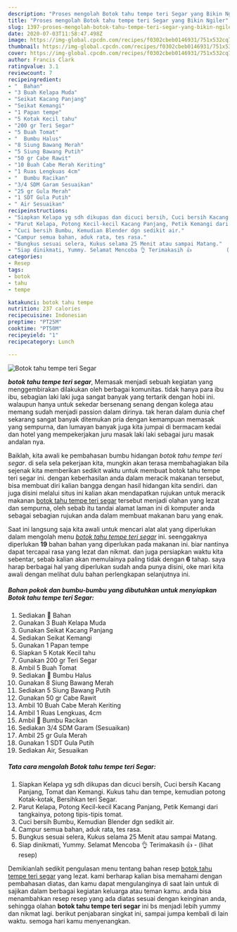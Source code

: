 ```yaml
---
description: "Proses mengolah Botok tahu tempe teri Segar yang Bikin Ngiler"
title: "Proses mengolah Botok tahu tempe teri Segar yang Bikin Ngiler"
slug: 1397-proses-mengolah-botok-tahu-tempe-teri-segar-yang-bikin-ngiler
date: 2020-07-03T11:58:47.498Z
image: https://img-global.cpcdn.com/recipes/f0302cbeb0146931/751x532cq70/botok-tahu-tempe-teri-segar-foto-resep-utama.jpg
thumbnail: https://img-global.cpcdn.com/recipes/f0302cbeb0146931/751x532cq70/botok-tahu-tempe-teri-segar-foto-resep-utama.jpg
cover: https://img-global.cpcdn.com/recipes/f0302cbeb0146931/751x532cq70/botok-tahu-tempe-teri-segar-foto-resep-utama.jpg
author: Francis Clark
ratingvalue: 3.1
reviewcount: 7
recipeingredient:
- "  Bahan"
- "3 Buah Kelapa Muda"
- "Seikat Kacang Panjang"
- "Seikat Kemangi"
- "1 Papan tempe"
- "5 Kotak Kecil tahu"
- "200 gr Teri Segar"
- "5 Buah Tomat"
- "  Bumbu Halus"
- "8 Siung Bawang Merah"
- "5 Siung Bawang Putih"
- "50 gr Cabe Rawit"
- "10 Buah Cabe Merah Keriting"
- "1 Ruas Lengkuas 4cm"
- "  Bumbu Racikan"
- "3/4 SDM Garam Sesuaikan"
- "25 gr Gula Merah"
- "1 SDT Gula Putih"
- " Air Sesuaikan"
recipeinstructions:
- "Siapkan Kelapa yg sdh dikupas dan dicuci bersih, Cuci bersih Kacang Panjang, Tomat dan Kemangi. Kukus tahu dan tempe, kemudian potong Kotak-kotak, Bersihkan teri Segar."
- "Parut Kelapa, Potong Kecil-kecil Kacang Panjang, Petik Kemangi dari tangkainya, potong tipis-tipis tomat."
- "Cuci bersih Bumbu, Kemudian Blender dgn sedikit air."
- "Campur semua bahan, aduk rata, tes rasa."
- "Bungkus sesuai selera, Kukus selama 25 Menit atau sampai Matang."
- "Siap dinikmati, Yummy. Selamat Mencoba 👌 Terimakasih 👍           (lihat resep)"
categories:
- Resep
tags:
- botok
- tahu
- tempe

katakunci: botok tahu tempe 
nutrition: 237 calories
recipecuisine: Indonesian
preptime: "PT25M"
cooktime: "PT50M"
recipeyield: "1"
recipecategory: Lunch

---
```



![Botok tahu tempe teri Segar](https://img-global.cpcdn.com/recipes/f0302cbeb0146931/751x532cq70/botok-tahu-tempe-teri-segar-foto-resep-utama.jpg)

<b><i>botok tahu tempe teri segar</i></b>, Memasak menjadi sebuah kegiatan yang menggembirakan dilakukan oleh berbagai komunitas. tidak hanya para ibu ibu, sebagian laki laki juga sangat banyak yang tertarik dengan hobi ini. walaupun hanya untuk sekedar bersenang senang dengan kolega atau memang sudah menjadi passion dalam dirinya. tak heran dalam dunia chef sekarang sangat banyak ditemukan pria dengan kemampuan memasak yang sempurna, dan lumayan banyak juga kita jumpai di bermacam kedai dan hotel yang mempekerjakan juru masak laki laki sebagai juru masak andalan nya.



Baiklah, kita awali ke pembahasan bumbu hidangan <i>botok tahu tempe teri segar</i>. di sela sela pekerjaan kita, mungkin akan terasa membahagiakan bila sejenak kita memberikan sedikit waktu untuk membuat botok tahu tempe teri segar ini. dengan keberhasilan anda dalam meracik makanan tersebut, bisa membuat diri kalian bangga dengan hasil hidangan kita sendiri. dan juga disini melalui situs ini kalian akan mendapatkan rujukan untuk meracik makanan <u>botok tahu tempe teri segar</u> tersebut menjadi olahan yang lezat dan sempurna, oleh sebab itu tandai alamat laman ini di komputer anda sebagai sebagian rujukan anda dalam membuat makanan baru yang enak.


Saat ini langsung saja kita awali untuk mencari alat alat yang diperlukan dalam mengolah menu <u><i>botok tahu tempe teri segar</i></u> ini. seenggaknya diperlukan <b>19</b> bahan bahan yang diperlukan pada makanan ini. biar nantinya dapat tercapai rasa yang lezat dan nikmat. dan juga persiapkan waktu kita sebentar, sebab kalian akan memulainya paling tidak dengan <b>6</b> tahap. saya harap berbagai hal yang diperlukan sudah anda punya disini, oke mari kita awali dengan melihat dulu bahan perlengkapan selanjutnya ini.

<!--inarticleads1-->

##### Bahan pokok dan bumbu-bumbu yang dibutuhkan untuk menyiapkan Botok tahu tempe teri Segar:

1. Sediakan  📝 Bahan
1. Gunakan 3 Buah Kelapa Muda
1. Gunakan Seikat Kacang Panjang
1. Sediakan Seikat Kemangi
1. Gunakan 1 Papan tempe
1. Siapkan 5 Kotak Kecil tahu
1. Gunakan 200 gr Teri Segar
1. Ambil 5 Buah Tomat
1. Sediakan  📝 Bumbu Halus
1. Gunakan 8 Siung Bawang Merah
1. Sediakan 5 Siung Bawang Putih
1. Gunakan 50 gr Cabe Rawit
1. Ambil 10 Buah Cabe Merah Keriting
1. Ambil 1 Ruas Lengkuas, 4cm
1. Ambil  📝 Bumbu Racikan
1. Sediakan 3/4 SDM Garam (Sesuaikan)
1. Ambil 25 gr Gula Merah
1. Gunakan 1 SDT Gula Putih
1. Sediakan  Air, Sesuaikan




<!--inarticleads2-->

##### Tata cara mengolah Botok tahu tempe teri Segar:

1. Siapkan Kelapa yg sdh dikupas dan dicuci bersih, Cuci bersih Kacang Panjang, Tomat dan Kemangi. Kukus tahu dan tempe, kemudian potong Kotak-kotak, Bersihkan teri Segar.
1. Parut Kelapa, Potong Kecil-kecil Kacang Panjang, Petik Kemangi dari tangkainya, potong tipis-tipis tomat.
1. Cuci bersih Bumbu, Kemudian Blender dgn sedikit air.
1. Campur semua bahan, aduk rata, tes rasa.
1. Bungkus sesuai selera, Kukus selama 25 Menit atau sampai Matang.
1. Siap dinikmati, Yummy. Selamat Mencoba 👌 Terimakasih 👍 -           (lihat resep)




Demikianlah sedikit pengulasan menu tentang bahan resep <u>botok tahu tempe teri segar</u> yang lezat. kami berharap kalian bisa memahami dengan pembahasan diatas, dan kamu dapat mengulanginya di saat lain untuk di sajikan dalam berbagai kegiatan keluarga atau teman kamu. anda bisa menambahkan resep resep yang ada diatas sesuai dengan keinginan anda, sehingga olahan <b>botok tahu tempe teri segar</b> ini bs menjadi lebih yummy dan nikmat lagi. berikut penjabaran singkat ini, sampai jumpa kembali di lain waktu. semoga hari kamu menyenangkan.
